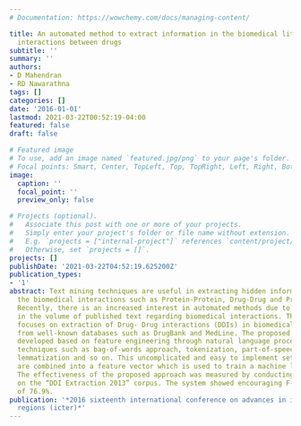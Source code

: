 ```yaml
---
# Documentation: https://wowchemy.com/docs/managing-content/

title: An automated method to extract information in the biomedical literature about
  interactions between drugs
subtitle: ''
summary: ''
authors:
- D Mahendran
- RD Nawarathna
tags: []
categories: []
date: '2016-01-01'
lastmod: 2021-03-22T00:52:19-04:00
featured: false
draft: false

# Featured image
# To use, add an image named `featured.jpg/png` to your page's folder.
# Focal points: Smart, Center, TopLeft, Top, TopRight, Left, Right, BottomLeft, Bottom, BottomRight.
image:
  caption: ''
  focal_point: ''
  preview_only: false

# Projects (optional).
#   Associate this post with one or more of your projects.
#   Simply enter your project's folder or file name without extension.
#   E.g. `projects = ["internal-project"]` references `content/project/deep-learning/index.md`.
#   Otherwise, set `projects = []`.
projects: []
publishDate: '2021-03-22T04:52:19.625200Z'
publication_types:
- '1'
abstract: Text mining techniques are useful in extracting hidden information about
  the biomedical interactions such as Protein-Protein, Drug-Drug and Protein-Drug.
  Recently, there is an increased interest in automated methods due to the vast growth
  in the volume of published text regarding biomedical interactions. This work mainly
  focuses on extraction of Drug- Drug interactions (DDIs) in biomedical research articles
  from well-known databases such as DrugBank and MedLine. The proposed approach is
  developed based on feature engineering through natural language processing (NLP)
  techniques such as bag-of-words approach, tokenization, part-of-speech (POS) tagging,
  lemmatization and so on. This uncomplicated and easy to implement set of features
  are combined into a feature vector which is used to train a machine learning model.
  The effectiveness of the proposed approach was measured by conducting several experiments
  on the “DDI Extraction 2013” corpus. The system showed encouraging F-measure value
  of 76.9%.
publication: '*2016 sixteenth international conference on advances in ict for emerging
  regions (icter)*'
---
```

